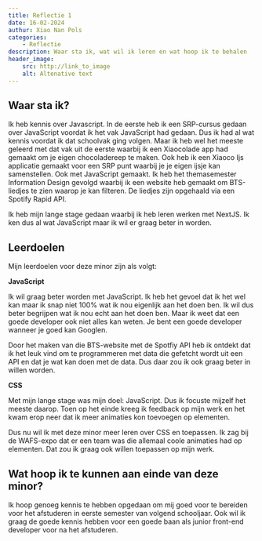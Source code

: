 ```yaml
---  
title: Reflectie 1
date: 16-02-2024
authur: Xiao Nan Pols
categories:
    - Reflectie
description: Waar sta ik, wat wil ik leren en wat hoop ik te behalen
header_image:
    src: http://link_to_image
    alt: Altenative text
---
```


## Waar sta ik?
Ik heb kennis over Javascript. In de eerste heb ik een SRP-cursus gedaan over JavaScript voordat ik het vak JavaScript had gedaan. Dus ik had al wat kennis voordat ik dat schoolvak ging volgen. Maar ik heb wel het meeste geleerd met dat vak uit de eerste waarbij ik een Xiaocolade app had gemaakt om je eigen chocoladereep te maken. Ook heb ik een Xiaoco Ijs applicatie gemaakt voor een SRP punt waarbij je je eigen ijsje kan samenstellen. Ook met JavaScript gemaakt. Ik heb het themasemester Information Design gevolgd waarbij ik een website heb gemaakt om BTS-liedjes te zien waarop je kan filteren. De liedjes zijn opgehaald via een Spotify Rapid API. 

Ik heb mijn lange stage gedaan waarbij ik heb leren werken met NextJS. Ik ken dus al wat JavaScript maar ik wil er graag beter in worden. 

## Leerdoelen
Mijn leerdoelen voor deze minor zijn als volgt:

**JavaScript**

Ik wil graag beter worden met JavaScript. Ik heb het gevoel dat ik het wel kan maar ik snap niet 100% wat ik nou eigenlijk aan het doen ben. Ik wil dus beter begrijpen wat ik nou echt aan het doen ben. Maar ik weet dat een goede developer ook niet alles kan weten. Je bent een goede developer wanneer je goed kan Googlen. 

Door het maken van die BTS-website met de Spotfiy API heb ik ontdekt dat ik het leuk vind om te programmeren met data die gefetcht wordt uit een API en dat je wat kan doen met de data. Dus daar zou ik ook graag beter in willen worden.

**CSS**

Met mijn lange stage was mijn doel: JavaScript. Dus ik focuste mijzelf het meeste daarop. Toen op het einde kreeg ik feedback op mijn werk en het kwam erop neer dat ik meer animaties kon toevoegen op elementen. 

Dus nu wil ik met deze minor meer leren over CSS en toepassen. Ik zag bij de WAFS-expo dat er een team was die allemaal coole animaties had op elementen. Dat zou ik graag ook willen toepassen op mijn werk. 

## Wat hoop ik te kunnen aan einde van deze minor?
Ik hoop genoeg kennis te hebben opgedaan om mij goed voor te bereiden voor het afstuderen in eerste semester van volgend schooljaar. Ook wil ik graag de goede kennis hebben voor een goede baan als junior front-end developer voor na het afstuderen. 


